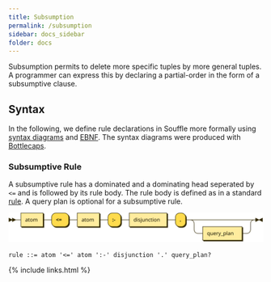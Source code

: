 ```yaml
---
title: Subsumption
permalink: /subsumption
sidebar: docs_sidebar
folder: docs
---
```


Subsumption permits to delete more specific tuples by more general tuples. 
A programmer can express this by declaring a partial-order in the form 
of a subsumptive clause.

## Syntax 
In the following, we define rule declarations in Souffle more formally using [syntax diagrams](https://en.wikipedia.org/wiki/Syntax_diagram) and [EBNF](https://en.wikipedia.org/wiki/Extended_Backus–Naur_form). The syntax diagrams were produced with [Bottlecaps](https://www.bottlecaps.de/rr/ui).

### Subsumptive Rule
A subsumptive rule has a dominated and a dominating head seperated by `<=` and is followed by its rule body. The rule body is defined as in a standard [rule](/rule).  A query plan is optional for a subsumptive rule.

![Rule](/img/subsumptive_rule.svg)

```ebnf
rule ::= atom '<=' atom ':-' disjunction '.' query_plan?
```

{% include links.html %}

